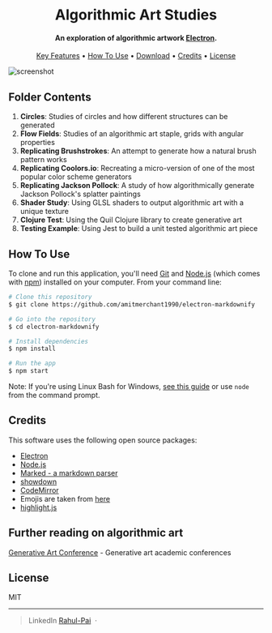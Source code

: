 <h1 align="center">
  Algorithmic Art Studies
</h1>

<h4 align="center">An exploration of algorithmic artwork <a href="http://electron.atom.io" target="_blank">Electron</a>.</h4>

<p align="center">
  <a href="#key-features">Key Features</a> •
  <a href="#how-to-use">How To Use</a> •
  <a href="#download">Download</a> •
  <a href="#credits">Credits</a> •
  <a href="#license">License</a>
</p>

![screenshot](https://raw.githubusercontent.com/amitmerchant1990/electron-markdownify/master/app/img/markdownify.gif)

## Folder Contents

1. **Circles**: Studies of circles and how different structures can be generated
2. **Flow Fields**: Studies of an algorithmic art staple, grids with angular properties
3. **Replicating Brushstrokes**: An attempt to generate how a natural brush pattern works
4. **Replicating Coolors.io**: Recreating a micro-version of one of the most popular color scheme generators
5. **Replicating Jackson Pollock**: A study of how algorithmically generate Jackson Pollock's splatter paintings
6. **Shader Study**: Using GLSL shaders to output algorithmic art with a unique texture
7. **Clojure Test**: Using the Quil Clojure library to create generative art
8. **Testing Example**: Using Jest to build a unit tested algorithmic art piece

## How To Use

To clone and run this application, you'll need [Git](https://git-scm.com) and [Node.js](https://nodejs.org/en/download/) (which comes with [npm](http://npmjs.com)) installed on your computer. From your command line:

```bash
# Clone this repository
$ git clone https://github.com/amitmerchant1990/electron-markdownify

# Go into the repository
$ cd electron-markdownify

# Install dependencies
$ npm install

# Run the app
$ npm start
```

Note: If you're using Linux Bash for Windows, [see this guide](https://www.howtogeek.com/261575/how-to-run-graphical-linux-desktop-applications-from-windows-10s-bash-shell/) or use `node` from the command prompt.

## Credits

This software uses the following open source packages:

- [Electron](http://electron.atom.io/)
- [Node.js](https://nodejs.org/)
- [Marked - a markdown parser](https://github.com/chjj/marked)
- [showdown](http://showdownjs.github.io/showdown/)
- [CodeMirror](http://codemirror.net/)
- Emojis are taken from [here](https://github.com/arvida/emoji-cheat-sheet.com)
- [highlight.js](https://highlightjs.org/)

## Further reading on algorithmic art

[Generative Art Conference](http://www.generativeart.com/) - Generative art academic conferences

## License

MIT

---

> LinkedIn [Rahul-Pai](https://www.linkedin.com/in/rahul-pai-06302111a/) &nbsp;&middot;&nbsp;
